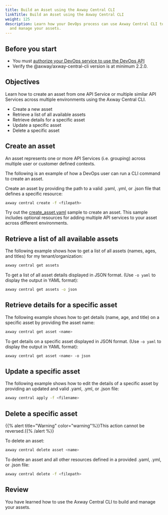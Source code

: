 ```yaml
---
title: Build an Asset using the Axway Central CLI
linkTitle: Build an Asset using the Axway Central CLI
weight: 125
description: Learn how your DevOps process can use Axway Central CLI to build
  and manage your assets.
---
```


## Before you start

* You must [authorize your DevOps service to use the DevOps API](/docs/central/cli_central/cli_install/#authorize-your-cli-to-use-the-amplify-central-apis)
* Verify the @axway/axway-central-cli version is at minimum 2.2.0.

## Objectives

Learn how to create an asset from one API Service or multiple similar API Services across multiple environments using the Axway Central CLI.

* Create a new asset
* Retrieve a list of all available assets
* Retrieve details for a specific asset
* Update a specific asset
* Delete a specific asset

## Create an asset

An asset represents one or more API Services (i.e. grouping) across multiple user or customer defined contexts.

The following is an example of how a DevOps user can run a CLI command to create an asset.

Create an asset by providing the path to a valid .yaml, .yml, or .json file that defines a specific resource:

```bash
axway central create -f <filepath>
```

Try out the [create_asset.yaml](https://axway-open-docs.netlify.app/samples/central/create_asset.yaml) sample to create an asset.
This sample includes optional resources for adding multiple API services to your asset across different environments.

## Retrieve a list of all available assets

The following example shows how to get a list of all assets (names, ages, and titles) for my tenant/organization:

```bash
axway central get assets
```

To get a list of all asset details displayed in JSON format. (Use `-o yaml` to display the output in YAML format):

```bash
axway central get assets -o json
```

## Retrieve details for a specific asset

The following example shows how to get details (name, age, and title) on a specific asset by providing the asset name:

```bash
axway central get asset <name>
```

To get details on a specific asset displayed in JSON format. (Use `-o yaml` to display the output in YAML format):

```bash
axway central get asset <name> -o json
```

## Update a specific asset

The following example shows how to edit the details of a specific asset by providing an updated and valid .yaml, .yml, or .json file:

```bash
axway central apply -f <filename>
```

## Delete a specific asset

{{% alert title="Warning" color="warning"%}}This action cannot be reversed.{{% /alert %}}

To delete an asset:

```bash
axway central delete asset <name>
```

To delete an asset and all other resources defined in a provided .yaml, .yml, or .json file:

```bash
axway central delete -f <filepath>
```

## Review

You have learned how to use the Axway Central CLI to build and manage your assets.
